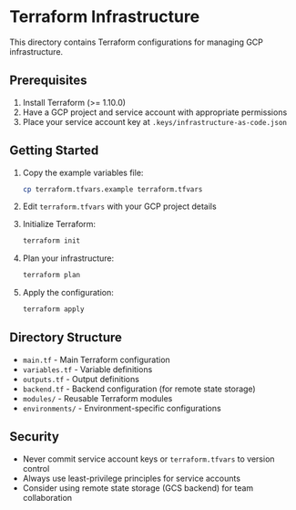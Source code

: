 # Terraform Infrastructure

This directory contains Terraform configurations for managing GCP infrastructure.

## Prerequisites

1. Install Terraform (>= 1.10.0)
2. Have a GCP project and service account with appropriate permissions
3. Place your service account key at `.keys/infrastructure-as-code.json`

## Getting Started

1. Copy the example variables file:
   ```bash
   cp terraform.tfvars.example terraform.tfvars
   ```

2. Edit `terraform.tfvars` with your GCP project details

3. Initialize Terraform:
   ```bash
   terraform init
   ```

4. Plan your infrastructure:
   ```bash
   terraform plan
   ```

5. Apply the configuration:
   ```bash
   terraform apply
   ```

## Directory Structure

- `main.tf` - Main Terraform configuration
- `variables.tf` - Variable definitions
- `outputs.tf` - Output definitions
- `backend.tf` - Backend configuration (for remote state storage)
- `modules/` - Reusable Terraform modules
- `environments/` - Environment-specific configurations

## Security

- Never commit service account keys or `terraform.tfvars` to version control
- Always use least-privilege principles for service accounts
- Consider using remote state storage (GCS backend) for team collaboration
